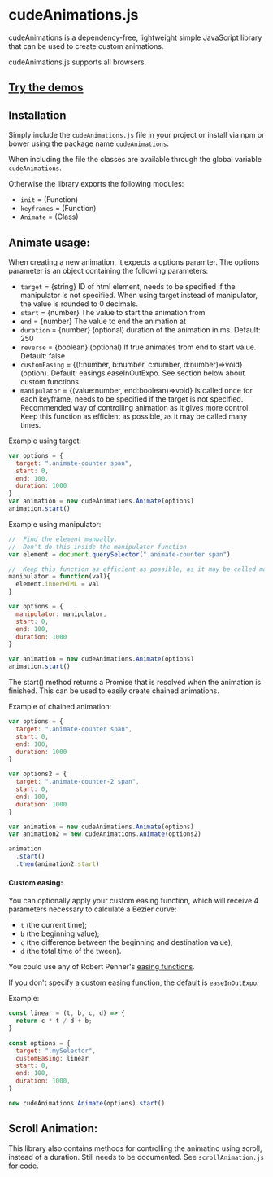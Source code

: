 # cudeAnimations.js
cudeAnimations is a dependency-free, lightweight simple JavaScript library that can be used to create custom animations.

cudeAnimations.js supports all browsers.

## [Try the demos](https://cruelmoney.github.io/custom-animations/)

## Installation

Simply include the `cudeAnimations.js` file in your project or install via npm or bower using the package name `cudeAnimations`.

When including the file the classes are available through the global variable `cudeAnimations`.

Otherwise the library exports the following modules:
- `init` = (Function)
- `keyframes` = (Function)
- `Animate` = (Class)

## Animate usage:

When creating a new animation, it expects a options paramter.
The options parameter is an object containing the following parameters:
- `target` = {string} ID of html element, needs to be specified if the manipulator is not specified. When using target instead of manipulator, the value is rounded to 0 decimals.
- `start` = {number} The value to start the animation from 
- `end` = {number} The value to end the animation at
- `duration` = {number} (optional) duration of the animation in ms. Default: 250
- `reverse` = {boolean} (optional) If true animates from end to start value. Default: false
- `customEasing` = {(t:number, b:number, c:number, d:number)=>void} (option). Default: easings.easeInOutExpo. See section below about custom functions.
- `manipulator` = {(value:number, end:boolean)=>void} Is called once for each keyframe, needs to be specified if the target is not specified. Recommended way of controlling animation as it gives more control. Keep this function as efficient as possible, as it may be called many times.


Example using target:
```js
var options = {
  target: ".animate-counter span",
  start: 0,
  end: 100,
  duration: 1000
}
var animation = new cudeAnimations.Animate(options)
animation.start()
```

Example using manipulator:
```js
//  Find the element manually. 
//  Don't do this inside the manipulator function
var element = document.querySelector(".animate-counter span")

//  Keep this function as efficient as possible, as it may be called many times
manipulator = function(val){
  element.innerHTML = val
}

var options = {
  manipulator: manipulator,
  start: 0,
  end: 100,
  duration: 1000
}

var animation = new cudeAnimations.Animate(options)
animation.start()
```

The start() method returns a Promise that is resolved when the animation is finished. This can be used to easily create chained animations. 

Example of chained animation:
```js
var options = {
  target: ".animate-counter span",
  start: 0,
  end: 100,
  duration: 1000
}

var options2 = {
  target: ".animate-counter-2 span",
  start: 0,
  end: 100,
  duration: 1000
}

var animation = new cudeAnimations.Animate(options)
var animation2 = new cudeAnimations.Animate(options2)

animation
  .start()
  .then(animation2.start)
```

#### Custom easing:

You can optionally apply your custom easing function, which will receive 4 parameters necessary to calculate a Bezier curve:

- `t` (the current time);
- `b` (the beginning value);
- `c` (the difference between the beginning and destination value);
- `d` (the total time of the tween).

You could use any of Robert Penner's [easing functions](https://github.com/danro/jquery-easing/blob/master/jquery.easing.js).

If you don't specify a custom easing function, the default is `easeInOutExpo`.

Example:

```js
const linear = (t, b, c, d) => {
  return c * t / d + b;
}

const options = {
  target: ".mySelector",
  customEasing: linear
  start: 0,
  end: 100,
  duration: 1000,
}

new cudeAnimations.Animate(options).start()
```

## Scroll Animation:
This library also contains methods for controlling the animatino using scroll, instead of a duration. 
Still needs to be documented. See `scrollAnimation.js` for code.